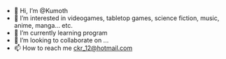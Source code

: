 - 👋 Hi, I’m @Kumoth
- 👀 I’m interested in videogames, tabletop games, science fiction, music, anime, manga... etc.
- 🌱 I’m currently learning program
- 💞️ I’m looking to collaborate on ...
- 📫 How to reach me ckr_12@hotmail.com

<!---
Kumoth/Kumoth is a ✨ special ✨ repository because its `README.md` (this file) appears on your GitHub profile.
You can click the Preview link to take a look at your changes.
--->
